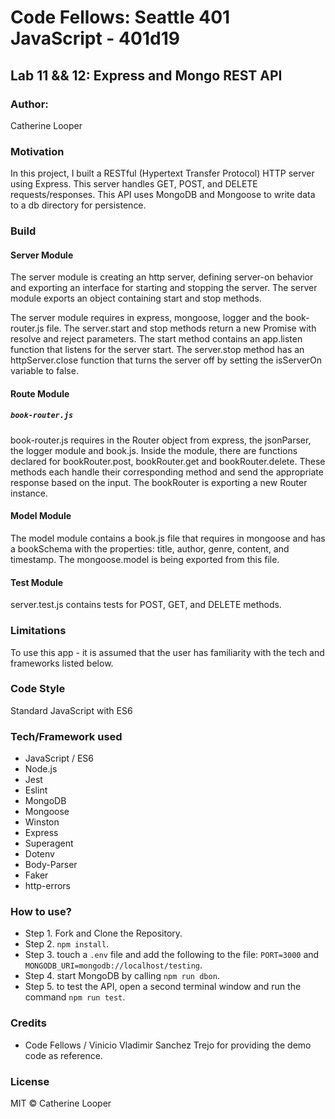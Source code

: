 # Code Fellows: Seattle 401 JavaScript - 401d19

##  Lab 11 && 12: Express and Mongo REST API

### Author:
 Catherine Looper

### Motivation

In this project, I built a RESTful (Hypertext Transfer Protocol) HTTP server using Express. This server handles GET, POST, and DELETE requests/responses. This API uses MongoDB and Mongoose to write data to a db directory for persistence.

### Build

#### Server Module

The server module is creating an http server, defining server-on behavior and exporting an interface for starting and stopping the server. The server module exports an object containing start and stop methods.

The server module requires in express, mongoose, logger and the book-router.js file. The server.start and stop methods return a new Promise with resolve and reject parameters. The start method contains an app.listen function that listens for the server start. The server.stop method has an httpServer.close function that turns the server off by setting the isServerOn variable to false.

#### Route Module

##### ```book-router.js```

book-router.js requires in the Router object from express, the jsonParser, the logger module  and book.js. Inside the module, there are functions declared for bookRouter.post, bookRouter.get and bookRouter.delete. These methods each handle their corresponding method and send the appropriate response based on the input. The bookRouter is exporting a new Router instance.

#### Model Module

The model module contains a book.js file that requires in mongoose and has a bookSchema with the properties: title, author, genre, content, and timestamp. The mongoose.model is being exported from this file.

#### Test Module

server.test.js contains tests for POST, GET, and DELETE methods.

### Limitations

To use this app - it is assumed that the user has familiarity with the tech and frameworks listed below. 

### Code Style

Standard JavaScript with ES6

### Tech/Framework used

* JavaScript / ES6
* Node.js
* Jest
* Eslint
* MongoDB
* Mongoose
* Winston
* Express
* Superagent
* Dotenv
* Body-Parser
* Faker
* http-errors

### How to use?

* Step 1. Fork and Clone the Repository.
* Step 2. ```npm install```.
* Step 3. touch a ```.env``` file and add the following to the file: ```PORT=3000``` and ```MONGODB_URI=mongodb://localhost/testing```.
* Step 4. start MongoDB by calling ```npm run dbon```.
* Step 5. to test the API, open a second terminal window and run the command ```npm run test```.

### Credits

* Code Fellows / Vinicio Vladimir Sanchez Trejo for providing the demo code as reference.

### License

MIT © Catherine Looper